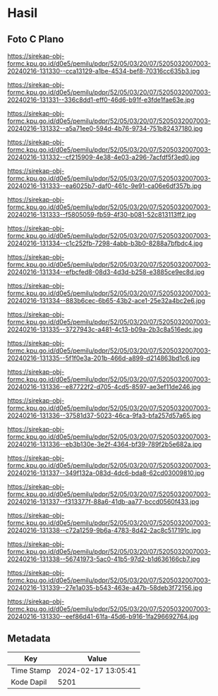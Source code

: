 # Hasil

## Foto C Plano

https://sirekap-obj-formc.kpu.go.id/d0e5/pemilu/pdpr/52/05/03/20/07/5205032007003-20240216-131330--cca13129-a1be-4534-bef8-70316cc635b3.jpg

https://sirekap-obj-formc.kpu.go.id/d0e5/pemilu/pdpr/52/05/03/20/07/5205032007003-20240216-131331--336c8dd1-eff0-46d6-b91f-e3fde1fae63e.jpg

https://sirekap-obj-formc.kpu.go.id/d0e5/pemilu/pdpr/52/05/03/20/07/5205032007003-20240216-131332--a5a71ee0-594d-4b76-9734-751b82437180.jpg

https://sirekap-obj-formc.kpu.go.id/d0e5/pemilu/pdpr/52/05/03/20/07/5205032007003-20240216-131332--cf215909-4e38-4e03-a296-7acfdf5f3ed0.jpg

https://sirekap-obj-formc.kpu.go.id/d0e5/pemilu/pdpr/52/05/03/20/07/5205032007003-20240216-131333--ea6025b7-daf0-461c-9e91-ca06e6df357b.jpg

https://sirekap-obj-formc.kpu.go.id/d0e5/pemilu/pdpr/52/05/03/20/07/5205032007003-20240216-131333--f5805059-fb59-4f30-b081-52c813113ff2.jpg

https://sirekap-obj-formc.kpu.go.id/d0e5/pemilu/pdpr/52/05/03/20/07/5205032007003-20240216-131334--c1c252fb-7298-4abb-b3b0-8288a7bfbdc4.jpg

https://sirekap-obj-formc.kpu.go.id/d0e5/pemilu/pdpr/52/05/03/20/07/5205032007003-20240216-131334--efbcfed8-08d3-4d3d-b258-e3885ce9ec8d.jpg

https://sirekap-obj-formc.kpu.go.id/d0e5/pemilu/pdpr/52/05/03/20/07/5205032007003-20240216-131334--883b6cec-6b65-43b2-ace1-25e32a4bc2e6.jpg

https://sirekap-obj-formc.kpu.go.id/d0e5/pemilu/pdpr/52/05/03/20/07/5205032007003-20240216-131335--3727943c-a481-4c13-b09a-2b3c8a516edc.jpg

https://sirekap-obj-formc.kpu.go.id/d0e5/pemilu/pdpr/52/05/03/20/07/5205032007003-20240216-131335--5f1f0e3a-201b-466d-a899-d214863bd1c6.jpg

https://sirekap-obj-formc.kpu.go.id/d0e5/pemilu/pdpr/52/05/03/20/07/5205032007003-20240216-131336--e87722f2-d705-4cd5-8597-ae3ef11de246.jpg

https://sirekap-obj-formc.kpu.go.id/d0e5/pemilu/pdpr/52/05/03/20/07/5205032007003-20240216-131336--37581d37-5023-46ca-9fa3-bfa257d57a65.jpg

https://sirekap-obj-formc.kpu.go.id/d0e5/pemilu/pdpr/52/05/03/20/07/5205032007003-20240216-131336--eb3b130e-3e2f-4364-bf39-789f2b5e682a.jpg

https://sirekap-obj-formc.kpu.go.id/d0e5/pemilu/pdpr/52/05/03/20/07/5205032007003-20240216-131337--349f132a-083d-4dc6-bda8-62cd03009810.jpg

https://sirekap-obj-formc.kpu.go.id/d0e5/pemilu/pdpr/52/05/03/20/07/5205032007003-20240216-131337--f313377f-88a6-41db-aa77-bccd0560f433.jpg

https://sirekap-obj-formc.kpu.go.id/d0e5/pemilu/pdpr/52/05/03/20/07/5205032007003-20240216-131338--c72a1259-9b6a-4783-8d42-2ac8c517191c.jpg

https://sirekap-obj-formc.kpu.go.id/d0e5/pemilu/pdpr/52/05/03/20/07/5205032007003-20240216-131338--56741973-5ac0-41b5-97d2-b1d636166cb7.jpg

https://sirekap-obj-formc.kpu.go.id/d0e5/pemilu/pdpr/52/05/03/20/07/5205032007003-20240216-131339--27e1a035-b543-463e-a47b-58deb3f72156.jpg

https://sirekap-obj-formc.kpu.go.id/d0e5/pemilu/pdpr/52/05/03/20/07/5205032007003-20240216-131330--eef86d41-61fa-45d6-b916-1fa296692764.jpg


## Metadata

| Key        | Value               |
| ---------- | ------------------- |
| Time Stamp | 2024-02-17 13:05:41 |
| Kode Dapil | 5201                |



